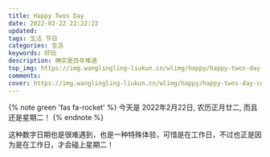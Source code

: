 ```yaml
---
title: Happy Twos Day
date: 2022-02-22 22:22:22
updated:
tags: 生活 节日
categories: 生活
keywords: 好玩
description: 确实是百年难遇
top_img: https://img.wanglingling-liukun.cn/wlimg/happy/happy-twos-day-top.png
comments:
cover: https://img.wanglingling-liukun.cn/wlimg/happy/happy-twos-day-cover.png
---
```


{% note green 'fas fa-rocket' %}
今天是 2022年2月22日, 农历正月廿二, 而且还是星期二！
{% endnote %}

这种数字日期也是很难遇到，也是一种特殊体验，可惜是在工作日，不过也正是因为是在工作日，才会碰上星期二！
